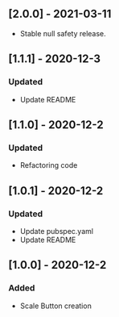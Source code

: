 ## [2.0.0] - 2021-03-11
- Stable null safety release.


## [1.1.1] - 2020-12-3

### Updated
- Update README



## [1.1.0] - 2020-12-2

### Updated
- Refactoring code


## [1.0.1] - 2020-12-2

### Updated
- Update pubspec.yaml
- Update README

## [1.0.0] - 2020-12-2

### Added
- Scale Button creation


